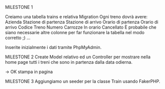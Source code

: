 MILESTONE 1

Creiamo una tabella trains e relativa Migration
Ogni treno dovrà avere:
Azienda
Stazione di partenza
Stazione di arrivo
Orario di partenza
Orario di arrivo
Codice Treno
Numero Carrozze
In orario
Cancellato
È probabile che siano necessarie altre colonne per far funzionare la tabella nel modo corretto ;) ...

Inserite inizialmente i dati tramite PhpMyAdmin.

MILESTONE 2
Create Model relativo ed un Controller per mostrare nella home page tutti i treni 
che sono in partenza dalla data odierna.

-> OK stampa in pagina

MILESTONE 3
Aggiungiamo un seeder per la classe Train usando FakerPHP.